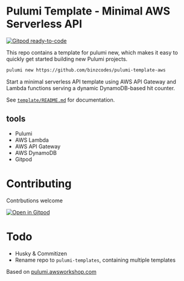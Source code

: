 # Pulumi Template - Minimal AWS Serverless API

[![Gitpod ready-to-code](https://img.shields.io/badge/Gitpod-ready--to--code-908a85?logo=gitpod)](https://gitpod.io/#https://github.com/binzcodes/pulumi-minimal-dynamodb-api)

This repo contains a template for pulumi new, which makes it easy to quickly get started building new Pulumi projects.

```bash
pulumi new https://github.com/binzcodes/pulumi-template-aws
```

Start a minimal serverless API template using AWS API Gateway and Lambda functions serving a dynamic DynamoDB-based hit counter.

See [`template/README.md`](template/README.md) for documentation.

## tools

- Pulumi
- AWS Lambda
- AWS API Gateway
- AWS DynamoDB
- Gitpod

# Contributing

Contrbutions welcome

[![Open in Gitpod](https://gitpod.io/button/open-in-gitpod.svg)](https://gitpod.io/#https://github.com/binzcodes/pulumi-minimal-dynamodb-api)

# Todo

- Husky & Commitizen
- Rename repo to `pulumi-templates`, containing multiple templates

Based on [pulumi.awsworkshop.com](https://pulumi.awsworkshop.io/additional-content/120_serverless_application_patterns/1_new_project.html)
